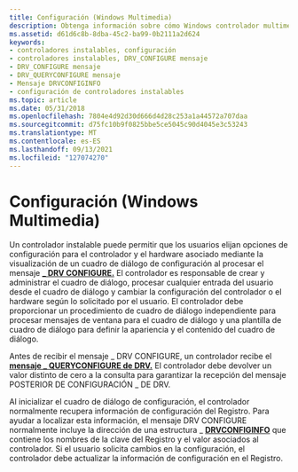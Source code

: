 ```yaml
---
title: Configuración (Windows Multimedia)
description: Obtenga información sobre cómo Windows controlador multimedia puede permitir a los usuarios elegir opciones de configuración mediante la visualización de un cuadro de diálogo de configuración.
ms.assetid: d61d6c8b-8dba-45c2-ba99-0b2111a2d624
keywords:
- controladores instalables, configuración
- controladores instalables, DRV_CONFIGURE mensaje
- DRV_CONFIGURE mensaje
- DRV_QUERYCONFIGURE mensaje
- Mensaje DRVCONFIGINFO
- configuración de controladores instalables
ms.topic: article
ms.date: 05/31/2018
ms.openlocfilehash: 7804e4d92d30d666d4d28c253a1a44572a707daa
ms.sourcegitcommit: d75fc10b9f0825bbe5ce5045c90d4045e3c53243
ms.translationtype: MT
ms.contentlocale: es-ES
ms.lasthandoff: 09/13/2021
ms.locfileid: "127074270"
---
```

# <a name="configuration-windows-multimedia"></a>Configuración (Windows Multimedia)

Un controlador instalable puede permitir que los usuarios elijan opciones de configuración para el controlador y el hardware asociado mediante la visualización de un cuadro de diálogo de configuración al procesar el mensaje [**\_ DRV CONFIGURE.**](drv-configure.md) El controlador es responsable de crear y administrar el cuadro de diálogo, procesar cualquier entrada del usuario desde el cuadro de diálogo y cambiar la configuración del controlador o el hardware según lo solicitado por el usuario. El controlador debe proporcionar un procedimiento de cuadro de diálogo independiente para procesar mensajes de ventana para el cuadro de diálogo y una plantilla de cuadro de diálogo para definir la apariencia y el contenido del cuadro de diálogo.

Antes de recibir el mensaje \_ DRV CONFIGURE, un controlador recibe el [**mensaje \_ QUERYCONFIGURE de DRV.**](drv-queryconfigure.md) El controlador debe devolver un valor distinto de cero a la consulta para garantizar la recepción del mensaje POSTERIOR DE CONFIGURACIÓN \_ DE DRV.

Al inicializar el cuadro de diálogo de configuración, el controlador normalmente recupera información de configuración del Registro. Para ayudar a localizar esta información, el mensaje DRV CONFIGURE normalmente incluye la dirección de una estructura \_ [**DRVCONFIGINFO**](/windows/win32/api/mmiscapi/ns-mmiscapi-drvconfiginfo) que contiene los nombres de la clave del Registro y el valor asociados al controlador. Si el usuario solicita cambios en la configuración, el controlador debe actualizar la información de configuración en el Registro.

 

 
